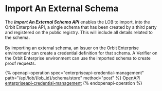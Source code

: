 # Import An External Schema

The _**Import An External Schema API**_ enables the LOB to import, into the Orbit Enterprise API, a single schema that has been created by a third party and registered on the public registry. This will include all details related to the schema. \
\
By importing an external schema, an Issuer on the Orbit Enterprise environment can create a credential definition for that schema. A Verifier on the Orbit Enterprise environment can use the imported schema to create proof requests.

{% openapi-operation spec="enterpriseapi-credential-management" path="/api/lob/{lob_id}/schema/store" method="post" %}
[OpenAPI enterpriseapi-credential-management](https://gitbook-x-prod-openapi.4401d86825a13bf607936cc3a9f3897a.r2.cloudflarestorage.com/raw/857b5f5066c243a265a913bb8ab9da6f1ca46443a1cf17ecd20a117e8aef2599.txt?X-Amz-Algorithm=AWS4-HMAC-SHA256&X-Amz-Content-Sha256=UNSIGNED-PAYLOAD&X-Amz-Credential=dce48141f43c0191a2ad043a6888781c%2F20250703%2Fauto%2Fs3%2Faws4_request&X-Amz-Date=20250703T134427Z&X-Amz-Expires=172800&X-Amz-Signature=6a8b8917665c43ebcda75e5ca8011d2b46b4a3363844b693bcbfc65cab13680a&X-Amz-SignedHeaders=host&x-amz-checksum-mode=ENABLED&x-id=GetObject)
{% endopenapi-operation %}
